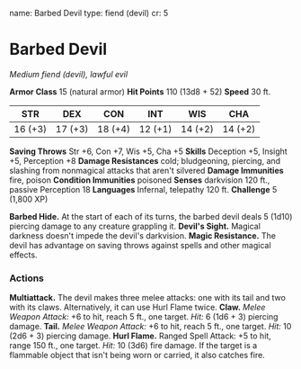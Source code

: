 name: Barbed Devil
type: fiend (devil)
cr: 5

# Barbed Devil
_Medium fiend (devil), lawful evil_

**Armor Class** 15 (natural armor)
**Hit Points** 110 (13d8 + 52)
**Speed** 30 ft.

| STR      | DEX     | CON      | INT     | WIS     | CHA     |
|----------|---------|----------|---------|---------|---------|
| 16 (+3) | 17 (+3) | 18 (+4) | 12 (+1) | 14 (+2) | 14 (+2) |

**Saving Throws** Str +6, Con +7, Wis +5, Cha +5
**Skills** Deception +5, Insight +5, Perception +8
**Damage Resistances** cold; bludgeoning, piercing, and slashing from nonmagical attacks that aren't silvered
**Damage Immunities** fire, poison
**Condition Immunities** poisoned
**Senses** darkvision 120 ft., passive Perception 18
**Languages** Infernal, telepathy 120 ft.
**Challenge** 5 (1,800 XP)

**Barbed Hide.** At the start of each of its turns, the barbed devil deals 5 (1d10) piercing damage to any creature grappling it.
**Devil's Sight.** Magical darkness doesn't impede the devil's darkvision.
**Magic Resistance.** The devil has advantage on saving throws against spells and other magical effects.

### Actions
**Multiattack.** The devil makes three melee attacks: one with its tail and two with its claws. Alternatively, it can use Hurl Flame twice.
**Claw.** _Melee Weapon Attack:_ +6 to hit, reach 5 ft., one target. _Hit:_ 6 (1d6 + 3) piercing damage.
**Tail.** _Melee Weapon Attack:_ +6 to hit, reach 5 ft., one target. _Hit:_ 10 (2d6 + 3) piercing damage.
**Hurl Flame.** Ranged Spell Attack: +5 to hit, range 150 ft., one target. _Hit:_ 10 (3d6) fire damage. If the target is a flammable object that isn't being worn or carried, it also catches fire.
